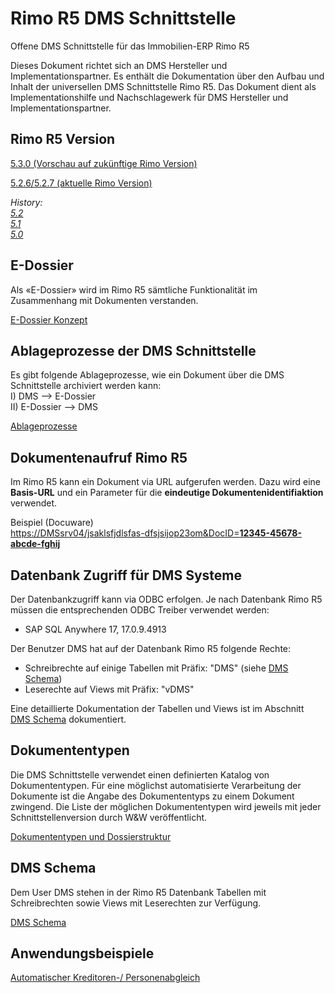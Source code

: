 # Rimo R5 DMS Schnittstelle
Offene DMS Schnittstelle für das Immobilien-ERP Rimo R5

Dieses Dokument richtet sich an DMS Hersteller und Implementationspartner. Es enthält die Dokumentation über den Aufbau und Inhalt der universellen DMS Schnittstelle Rimo R5. Das Dokument dient als Implementationshilfe und Nachschlagewerk für DMS Hersteller und Implementationspartner.

## Rimo R5 Version
[5.3.0 (Vorschau auf zukünftige Rimo Version)](https://github.com/wwimmo/rimor5-dms-schnittstelle/tree/5.3.0)<br>

[5.2.6/5.2.7 (aktuelle Rimo Version)](https://github.com/wwimmo/rimor5-dms-schnittstelle/tree/main)<br>


*History:<br>*
*[5.2](https://github.com/wwimmo/rimor5-dms-schnittstelle/tree/5.2)<br>*
*[5.1](https://github.com/wwimmo/rimor5-dms-schnittstelle/tree/5.1)<br>*
*[5.0](https://github.com/wwimmo/rimor5-dms-schnittstelle/tree/5.0)<br>*

## E-Dossier
Als «E-Dossier» wird im Rimo R5 sämtliche Funktionalität im Zusammenhang mit Dokumenten verstanden.

[E-Dossier Konzept](E-Dossier.md)


## Ablageprozesse der DMS Schnittstelle
Es gibt folgende Ablageprozesse, wie ein Dokument über die DMS Schnittstelle archiviert werden kann:<br>
I) DMS --> E-Dossier<br>
II) E-Dossier --> DMS

[Ablageprozesse](Ablageprozesse.md)

## Dokumentenaufruf Rimo R5
Im Rimo R5 kann ein Dokument via URL aufgerufen werden.
Dazu wird eine **Basis-URL** und ein Parameter für die **eindeutige Dokumentenidentifiaktion** verwendet.

Beispiel (Docuware)<br>
[https://DMSsrv04/jsaklsfjdlsfas-dfsjsijop23om&DocID=**12345-45678-abcde-fghij**]()

## Datenbank Zugriff für DMS Systeme
Der Datenbankzugriff kann via ODBC erfolgen. Je nach Datenbank Rimo R5 müssen die entsprechenden ODBC Treiber verwendet werden:
- SAP SQL Anywhere 17,		17.0.9.4913

Der Benutzer DMS hat auf der Datenbank Rimo R5 folgende Rechte: 

- Schreibrechte auf einige Tabellen mit Präfix: "DMS" (siehe [DMS Schema](DMS%20Schema.md)) 
- Leserechte auf Views mit Präfix: "vDMS"

Eine detaillierte Dokumentation der Tabellen und Views ist im Abschnitt [DMS Schema](DMS%20Schema.md) dokumentiert.

## Dokumententypen
Die DMS Schnittstelle verwendet einen definierten Katalog von Dokumententypen. Für eine möglichst automatisierte Verarbeitung der Dokumente ist die Angabe des Dokumententyps zu einem Dokument zwingend. Die Liste der möglichen Dokumententypen wird jeweils mit jeder Schnittstellenversion durch W&W veröffentlicht.

[Dokumententypen und Dossierstruktur](Dokumententypen.md)

## DMS Schema
Dem User DMS stehen in der Rimo R5 Datenbank Tabellen mit Schreibrechten sowie Views mit Leserechten zur Verfügung.

[DMS Schema](DMS%20Schema.md)

## Anwendungsbeispiele

[Automatischer Kreditoren-/ Personenabgleich](eg_krediabgleich.md)

